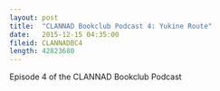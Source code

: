 ```yaml
---
layout: post
title:  "CLANNAD Bookclub Podcast 4: Yukine Route"
date:   2015-12-15 04:35:00
fileid: CLANNADBC4
length: 42823680   
---
```


Episode 4 of the CLANNAD Bookclub Podcast
